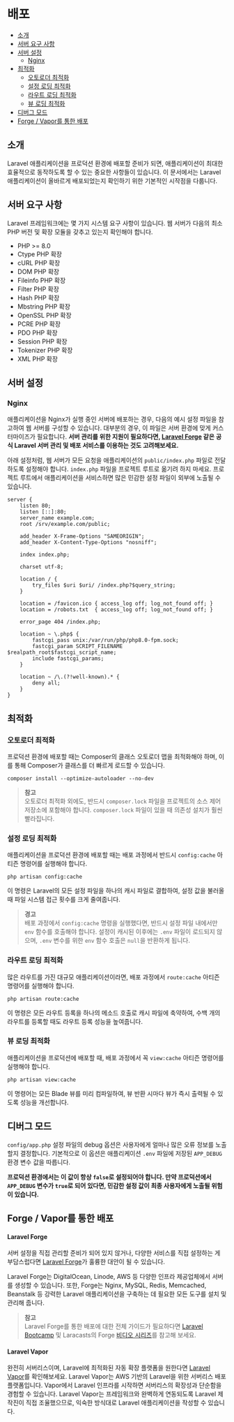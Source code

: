 # 배포

- [소개](#introduction)
- [서버 요구 사항](#server-requirements)
- [서버 설정](#server-configuration)
    - [Nginx](#nginx)
- [최적화](#optimization)
    - [오토로더 최적화](#autoloader-optimization)
    - [설정 로딩 최적화](#optimizing-configuration-loading)
    - [라우트 로딩 최적화](#optimizing-route-loading)
    - [뷰 로딩 최적화](#optimizing-view-loading)
- [디버그 모드](#debug-mode)
- [Forge / Vapor를 통한 배포](#deploying-with-forge-or-vapor)

<a name="introduction"></a>
## 소개

Laravel 애플리케이션을 프로덕션 환경에 배포할 준비가 되면, 애플리케이션이 최대한 효율적으로 동작하도록 할 수 있는 중요한 사항들이 있습니다. 이 문서에서는 Laravel 애플리케이션이 올바르게 배포되었는지 확인하기 위한 기본적인 시작점을 다룹니다.

<a name="server-requirements"></a>
## 서버 요구 사항

Laravel 프레임워크에는 몇 가지 시스템 요구 사항이 있습니다. 웹 서버가 다음의 최소 PHP 버전 및 확장 모듈을 갖추고 있는지 확인해야 합니다.

<div class="content-list" markdown="1">

- PHP >= 8.0
- Ctype PHP 확장
- cURL PHP 확장
- DOM PHP 확장
- Fileinfo PHP 확장
- Filter PHP 확장
- Hash PHP 확장
- Mbstring PHP 확장
- OpenSSL PHP 확장
- PCRE PHP 확장
- PDO PHP 확장
- Session PHP 확장
- Tokenizer PHP 확장
- XML PHP 확장

</div>

<a name="server-configuration"></a>
## 서버 설정

<a name="nginx"></a>
### Nginx

애플리케이션을 Nginx가 실행 중인 서버에 배포하는 경우, 다음의 예시 설정 파일을 참고하여 웹 서버를 구성할 수 있습니다. 대부분의 경우, 이 파일은 서버 환경에 맞게 커스터마이즈가 필요합니다. **서버 관리를 위한 지원이 필요하다면, [Laravel Forge](https://forge.laravel.com) 같은 공식 Laravel 서버 관리 및 배포 서비스를 이용하는 것도 고려해보세요.**

아래 설정처럼, 웹 서버가 모든 요청을 애플리케이션의 `public/index.php` 파일로 전달하도록 설정해야 합니다. `index.php` 파일을 프로젝트 루트로 옮기려 하지 마세요. 프로젝트 루트에서 애플리케이션을 서비스하면 많은 민감한 설정 파일이 외부에 노출될 수 있습니다.

```nginx
server {
    listen 80;
    listen [::]:80;
    server_name example.com;
    root /srv/example.com/public;

    add_header X-Frame-Options "SAMEORIGIN";
    add_header X-Content-Type-Options "nosniff";

    index index.php;

    charset utf-8;

    location / {
        try_files $uri $uri/ /index.php?$query_string;
    }

    location = /favicon.ico { access_log off; log_not_found off; }
    location = /robots.txt  { access_log off; log_not_found off; }

    error_page 404 /index.php;

    location ~ \.php$ {
        fastcgi_pass unix:/var/run/php/php8.0-fpm.sock;
        fastcgi_param SCRIPT_FILENAME $realpath_root$fastcgi_script_name;
        include fastcgi_params;
    }

    location ~ /\.(?!well-known).* {
        deny all;
    }
}
```

<a name="optimization"></a>
## 최적화

<a name="autoloader-optimization"></a>
### 오토로더 최적화

프로덕션 환경에 배포할 때는 Composer의 클래스 오토로더 맵을 최적화해야 하며, 이를 통해 Composer가 클래스를 더 빠르게 로드할 수 있습니다.

```shell
composer install --optimize-autoloader --no-dev
```

> **참고**  
> 오토로더 최적화 외에도, 반드시 `composer.lock` 파일을 프로젝트의 소스 제어 저장소에 포함해야 합니다. `composer.lock` 파일이 있을 때 의존성 설치가 훨씬 빨라집니다.

<a name="optimizing-configuration-loading"></a>
### 설정 로딩 최적화

애플리케이션을 프로덕션 환경에 배포할 때는 배포 과정에서 반드시 `config:cache` 아티즌 명령어를 실행해야 합니다.

```shell
php artisan config:cache
```

이 명령은 Laravel의 모든 설정 파일을 하나의 캐시 파일로 결합하여, 설정 값을 불러올 때 파일 시스템 접근 횟수를 크게 줄여줍니다.

> **경고**  
> 배포 과정에서 `config:cache` 명령을 실행했다면, 반드시 설정 파일 내에서만 `env` 함수를 호출해야 합니다. 설정이 캐시된 이후에는 `.env` 파일이 로드되지 않으며, `.env` 변수를 위한 `env` 함수 호출은 `null`을 반환하게 됩니다.

<a name="optimizing-route-loading"></a>
### 라우트 로딩 최적화

많은 라우트를 가진 대규모 애플리케이션이라면, 배포 과정에서 `route:cache` 아티즌 명령어를 실행해야 합니다.

```shell
php artisan route:cache
```

이 명령은 모든 라우트 등록을 하나의 메소드 호출로 캐시 파일에 축약하여, 수백 개의 라우트를 등록할 때도 라우트 등록 성능을 높여줍니다.

<a name="optimizing-view-loading"></a>
### 뷰 로딩 최적화

애플리케이션을 프로덕션에 배포할 때, 배포 과정에서 꼭 `view:cache` 아티즌 명령어를 실행해야 합니다.

```shell
php artisan view:cache
```

이 명령어는 모든 Blade 뷰를 미리 컴파일하여, 뷰 반환 시마다 뷰가 즉시 출력될 수 있도록 성능을 개선합니다.

<a name="debug-mode"></a>
## 디버그 모드

`config/app.php` 설정 파일의 debug 옵션은 사용자에게 얼마나 많은 오류 정보를 노출할지 결정합니다. 기본적으로 이 옵션은 애플리케이션 `.env` 파일에 저장된 `APP_DEBUG` 환경 변수 값을 따릅니다.

**프로덕션 환경에서는 이 값이 항상 `false`로 설정되어야 합니다. 만약 프로덕션에서 `APP_DEBUG` 변수가 `true`로 되어 있다면, 민감한 설정 값이 최종 사용자에게 노출될 위험이 있습니다.**

<a name="deploying-with-forge-or-vapor"></a>
## Forge / Vapor를 통한 배포

<a name="laravel-forge"></a>
#### Laravel Forge

서버 설정을 직접 관리할 준비가 되어 있지 않거나, 다양한 서비스를 직접 설정하는 게 부담스럽다면 [Laravel Forge](https://forge.laravel.com)가 훌륭한 대안이 될 수 있습니다.

Laravel Forge는 DigitalOcean, Linode, AWS 등 다양한 인프라 제공업체에서 서버를 생성할 수 있습니다. 또한, Forge는 Nginx, MySQL, Redis, Memcached, Beanstalk 등 강력한 Laravel 애플리케이션을 구축하는 데 필요한 모든 도구를 설치 및 관리해 줍니다.

> **참고**  
> Laravel Forge를 통한 배포에 대한 전체 가이드가 필요하다면 [Laravel Bootcamp](https://bootcamp.laravel.com/deploying) 및 Laracasts의 Forge [비디오 시리즈](https://laracasts.com/series/learn-laravel-forge-2022-edition)를 참고해 보세요.

<a name="laravel-vapor"></a>
#### Laravel Vapor

완전히 서버리스이며, Laravel에 최적화된 자동 확장 플랫폼을 원한다면 [Laravel Vapor](https://vapor.laravel.com)를 확인해보세요. Laravel Vapor는 AWS 기반의 Laravel을 위한 서버리스 배포 플랫폼입니다. Vapor에서 Laravel 인프라를 시작하면 서버리스의 확장성과 단순함을 경험할 수 있습니다. Laravel Vapor는 프레임워크와 완벽하게 연동되도록 Laravel 제작진이 직접 조율했으므로, 익숙한 방식대로 Laravel 애플리케이션을 작성할 수 있습니다.